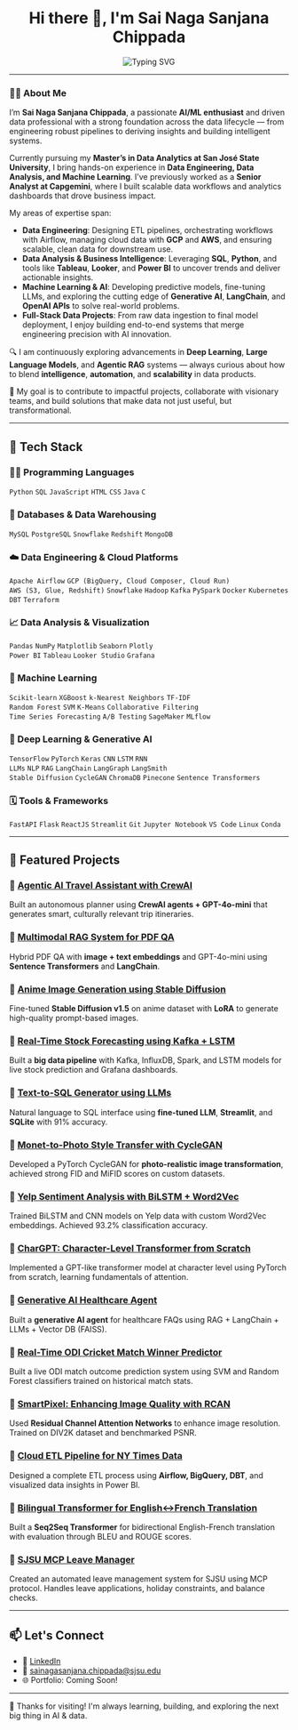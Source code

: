 <h1 align="center">Hi there 👋, I'm Sai Naga Sanjana Chippada</h1>

<p align="center">
  <img src="https://readme-typing-svg.herokuapp.com?font=Fira+Code&size=22&pause=1000&center=true&vCenter=true&width=650&lines=AI%2FML+Enthusiast+%7C+Data+Engineer+%7C+Data+Analyst;Exploring+GenAI+%7C+LLMs+%7C+Data+Pipelines;Let's+build+something+awesome!" alt="Typing SVG" />
</p>



---

### 👩‍💻 About Me

I’m **Sai Naga Sanjana Chippada**, a passionate **AI/ML enthusiast** and driven data professional with a strong foundation across the data lifecycle — from engineering robust pipelines to deriving insights and building intelligent systems.

Currently pursuing my **Master’s in Data Analytics at San José State University**, I bring hands-on experience in **Data Engineering, Data Analysis, and Machine Learning**. I’ve previously worked as a **Senior Analyst at Capgemini**, where I built scalable data workflows and analytics dashboards that drove business impact.

My areas of expertise span:

- **Data Engineering**: Designing ETL pipelines, orchestrating workflows with Airflow, managing cloud data with **GCP** and **AWS**, and ensuring scalable, clean data for downstream use.
- **Data Analysis & Business Intelligence**: Leveraging **SQL**, **Python**, and tools like **Tableau**, **Looker**, and **Power BI** to uncover trends and deliver actionable insights.
- **Machine Learning & AI**: Developing predictive models, fine-tuning LLMs, and exploring the cutting edge of **Generative AI**, **LangChain**, and **OpenAI APIs** to solve real-world problems.
- **Full-Stack Data Projects**: From raw data ingestion to final model deployment, I enjoy building end-to-end systems that merge engineering precision with AI innovation.

🔍 I am continuously exploring advancements in **Deep Learning**, **Large Language Models**, and **Agentic RAG** systems — always curious about how to blend **intelligence**, **automation**, and **scalability** in data products.

🎯 My goal is to contribute to impactful projects, collaborate with visionary teams, and build solutions that make data not just useful, but transformational.

---

## 🧰 Tech Stack

### 🧑‍💻 Programming Languages
`Python` `SQL` `JavaScript` `HTML` `CSS` `Java` `C` 

### 📃 Databases & Data Warehousing
`MySQL` `PostgreSQL` `Snowflake` `Redshift` `MongoDB`

### ☁️ Data Engineering & Cloud Platforms
`Apache Airflow` `GCP (BigQuery, Cloud Composer, Cloud Run)`  
`AWS (S3, Glue, Redshift)` `Snowflake` `Hadoop` `Kafka` `PySpark` `Docker` `Kubernetes` `DBT` `Terraform`

### 📈 Data Analysis & Visualization
`Pandas` `NumPy` `Matplotlib` `Seaborn` `Plotly`  
`Power BI` `Tableau` `Looker Studio` `Grafana` 

### 🤖 Machine Learning
`Scikit-learn` `XGBoost` `k-Nearest Neighbors` `TF-IDF`  
`Random Forest` `SVM` `K-Means` `Collaborative Filtering`  
`Time Series Forecasting` `A/B Testing` `SageMaker` `MLflow`

### 🧠 Deep Learning & Generative AI
`TensorFlow` `PyTorch` `Keras` `CNN` `LSTM` `RNN`  
`LLMs` `NLP` `RAG` `LangChain` `LangGraph` `LangSmith`  
`Stable Diffusion` `CycleGAN` `ChromaDB` `Pinecone` `Sentence Transformers` 

### 🗓️ Tools & Frameworks
`FastAPI` `Flask` `ReactJS` `Streamlit` 
`Git` `Jupyter Notebook` `VS Code` `Linux` `Conda` 

---

## 🚀 Featured Projects

### 🔹 [Agentic AI Travel Assistant with CrewAI](https://github.com/Sanjana130820/Agentic-AI-Travel-Assistant-with-CrewAI)  
Built an autonomous planner using **CrewAI agents + GPT-4o-mini** that generates smart, culturally relevant trip itineraries.

### 🔹 [Multimodal RAG System for PDF QA](https://github.com/Sanjana130820/MultiModal-Retrieval-Augmented-Generation-RAG-System)  
Hybrid PDF QA with **image + text embeddings** and GPT-4o-mini using **Sentence Transformers** and **LangChain**.

### 🔹 [Anime Image Generation using Stable Diffusion](https://github.com/Sanjana130820/Fine-Tuning-Stable-Diffusion-for-Anime-Image-Generation)  
Fine-tuned **Stable Diffusion v1.5** on anime dataset with **LoRA** to generate high-quality prompt-based images.

### 🔹 [Real-Time Stock Forecasting using Kafka + LSTM](https://github.com/Sanjana130820/Real-Time-Stock-Price-Prediction-Using-Big-Data-and-Machine-Learning)  
Built a **big data pipeline** with Kafka, InfluxDB, Spark, and LSTM models for live stock prediction and Grafana dashboards.

### 🔹 [Text-to-SQL Generator using LLMs](https://github.com/Sanjana130820/Natural-Language-to-SQL-Generator)  
Natural language to SQL interface using **fine-tuned LLM**, **Streamlit**, and **SQLite** with 91% accuracy.

### 🔹 [Monet-to-Photo Style Transfer with CycleGAN](https://github.com/Sanjana130820/Monet-to-Photo-Style-Transfer-with-CycleGAN)  
Developed a PyTorch CycleGAN for **photo-realistic image transformation**, achieved strong FID and MiFID scores on custom datasets.

### 🔹 [Yelp Sentiment Analysis with BiLSTM + Word2Vec](https://github.com/Sanjana130820/NLP-Sentiment-Analysis-on-Yelp-Dataset)  
Trained BiLSTM and CNN models on Yelp data with custom Word2Vec embeddings. Achieved 93.2% classification accuracy.

### 🔹 [CharGPT: Character-Level Transformer from Scratch](https://github.com/Sanjana130820/CharGPT-A-Character-Level-Transformer-Built-from-Scratch)  
Implemented a GPT-like transformer model at character level using PyTorch from scratch, learning fundamentals of attention.

### 🔹 [Generative AI Healthcare Agent](https://github.com/Sanjana130820/Generative-AI-Healthcare-Agent)  
Built a **generative AI agent** for healthcare FAQs using RAG + LangChain + LLMs + Vector DB (FAISS).

### 🔹 [Real-Time ODI Cricket Match Winner Predictor](https://github.com/Sanjana130820/Real-Time-ODI-Cricket-Match-Winner-Predictor)  
Built a live ODI match outcome prediction system using SVM and Random Forest classifiers trained on historical match stats.

### 🔹 [SmartPixel: Enhancing Image Quality with RCAN](https://github.com/Sanjana130820/SmartPixel-Enhancing-Image-Quality-with-RCAN)  
Used **Residual Channel Attention Networks** to enhance image resolution. Trained on DIV2K dataset and benchmarked PSNR.

### 🔹 [Cloud ETL Pipeline for NY Times Data](https://github.com/Sanjana130820/NYT-Cloud-Data-Engineering-Pipeline)  
Designed a complete ETL process using **Airflow, BigQuery, DBT**, and visualized data insights in Power BI.

### 🔹 [Bilingual Transformer for English↔French Translation](https://github.com/Sanjana130820/Bilingual-Transformer)  
Built a **Seq2Seq Transformer** for bidirectional English-French translation with evaluation through BLEU and ROUGE scores.

### 🔹 [SJSU MCP Leave Manager](https://github.com/Sanjana130820/MCP-Leave-Manager)  
Created an automated leave management system for SJSU using MCP protocol. Handles leave applications, holiday constraints, and balance checks.



---

## 📫 Let's Connect

- 🔗 [LinkedIn](https://www.linkedin.com/in/sainagasanjana)
- 📧 sainagasanjana.chippada@sjsu.edu
- 🌐 Portfolio: Coming Soon!


---

🌟 Thanks for visiting! I'm always learning, building, and exploring the next big thing in AI & data.


